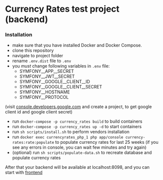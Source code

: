 # Currency Rates test project (backend)

### Installation

 - make sure that you have installed Docker and Docker Compose.
 - clone this repository
 - navigate to project folder
 - rename `.env.dist` file to `.env`
 - you *must* change following variables in `.env` file:
    - SYMFONY__APP__SECRET
    - SYMFONY__JWT__SECRET
    - SYMFONY__GOOGLE__CLIENT__ID
    - SYMFONY__GOOGLE__CLIENT__SECRET
    - SYMFONY__HOSTNAME
    - SYMFONY__PROTOCOL

 (visit [console.developers.google.com](https://console.developers.google.com) and create a project, to get google client id and google client secret)
 - run `docker-compose -p currency_rates build` to build containers
 - run `docker-compose -p currency_rates up -d` to start containers
 - run `sh scripts/install.sh` to perform vendors installation
 - run `docker exec currencyrates_php_1 php app/console currency-rates:rate:populate` to populate currency rates for last 25 weeks (if you see any errors in console, you can wait few minutes and try again)
 - (optional) run `sh scripts/populate-data.sh` to recreate database and populate currency rates

After that your backend will be available at localhost:8098, and you can start with [frontend](https://github.com/NewOldMax/currency-rates-frontend)